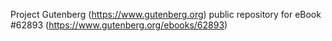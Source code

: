 Project Gutenberg (https://www.gutenberg.org) public repository for eBook #62893 (https://www.gutenberg.org/ebooks/62893)
